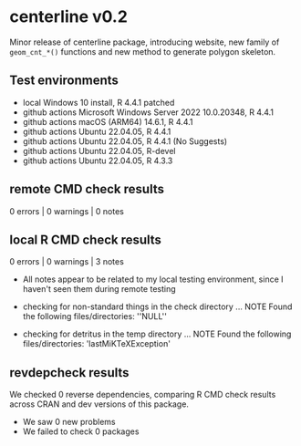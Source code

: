 # centerline v0.2
Minor release of centerline package, introducing website, new family of
`geom_cnt_*()` functions and new method to generate polygon skeleton.

## Test environments
* local Windows 10 install, R 4.4.1 patched
* github actions Microsoft Windows Server 2022 10.0.20348, R 4.4.1
* github actions macOS (ARM64) 14.6.1, R 4.4.1
* github actions Ubuntu 22.04.05, R 4.4.1
* github actions Ubuntu 22.04.05, R 4.4.1 (No Suggests)
* github actions Ubuntu 22.04.05, R-devel
* github actions Ubuntu 22.04.05, R 4.3.3

## remote CMD check results
0 errors | 0 warnings | 0 notes

## local R CMD check results
0 errors | 0 warnings | 3 notes

- All notes appear to be related to my local testing environment, since 
I haven't seen them during remote testing

* checking for non-standard things in the check directory ... NOTE
  Found the following files/directories:
    ''NULL''

* checking for detritus in the temp directory ... NOTE
  Found the following files/directories:
    'lastMiKTeXException'

## revdepcheck results

We checked 0 reverse dependencies, comparing R CMD check results across CRAN and dev versions of this package.

 * We saw 0 new problems
 * We failed to check 0 packages
